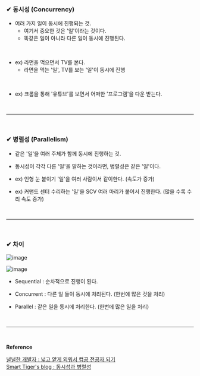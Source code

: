 ### ✔ 동시성 (Concurrency)
- 여러 가지 일이 동시에 진행되는 것.
  - 여기서 중요한 것은 '일'이라는 것이다.
  - 똑같은 일이 아니라 다른 일이 동시에 진행된다.
<br>

- ex) 라면을 먹으면서 TV를 본다.
  - 라면을 먹는 '일', TV를 보는 '일'이 동시에 진행
<br>

- ex) 크롬을 통해 '유튜브'를 보면서 어떠한 '프로그램'을 다운 받는다.
<br>
<hr>
<br>

### ✔ 병렬성 (Parallelism)
- 같은 '일'을 여러 주체가 함께 동시에 진행하는 것.

- 동시성이 각각 다른 '일'을 말하는 것이라면, 병렬성은 같은 '일'이다.

- ex) 인형 눈 붙이기 '일'을 여러 사람이서 같이한다. (속도가 증가)

- ex) 커맨드 센터 수리하는 '일'을 SCV 여러 마리가 붙어서 진행한다. (많을 수록 수리 속도 증가)
<br>
<hr>
<br>

### ✔ 차이
![image](https://github.com/yejun95/Today-I-Learned/assets/121341413/ff0c7cc2-bded-4a25-95b4-5ea70575fe10)
<br>

![image](https://github.com/yejun95/Today-I-Learned/assets/121341413/aef29bde-5a21-463e-8b2e-717ceba8b799)

- Sequential : 순차적으로 진행이 된다.

- Concurrent : 다른 일 들이 동시에 처리된다. (한번에 많은 것을 처리)

- Parallel : 같은 일을 동시에 처리한다. (한번에 많은 일을 처리)
<br>
<hr>
<br>

**Reference**<br>

[널널한 개발자 : 넓고 얕게 외워서 컴공 전공자 되기](https://www.inflearn.com/course/%EB%84%93%EA%B3%A0%EC%96%95%EA%B2%8C-%EC%BB%B4%EA%B3%B5-%EC%A0%84%EA%B3%B5%EC%9E%90/dashboard)<br>
[Smart Tiger's blog : 동시성과 병렬성](https://seamless.tistory.com/42)
